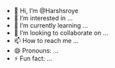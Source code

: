 - 👋 Hi, I’m @Harshsroye
- 👀 I’m interested in ...
- 🌱 I’m currently learning ...
- 💞️ I’m looking to collaborate on ...
- 📫 How to reach me ...
- 😄 Pronouns: ...
- ⚡ Fun fact: ...

<!---
Harshsroye/Harshsroye is a ✨ special ✨ repository because its `README.md` (this file) appears on your GitHub profile.
You can click the Preview link to take a look at your changes.
--->
